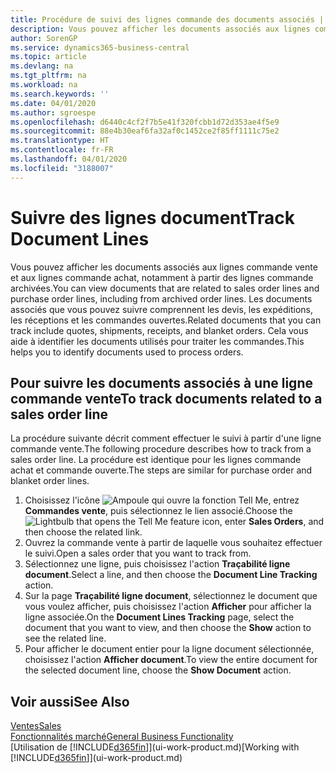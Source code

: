 ```yaml
---
title: Procédure de suivi des lignes commande des documents associés | Microsoft Docs
description: Vous pouvez afficher les documents associés aux lignes commande vente et aux lignes commande achat, notamment à partir des lignes commande archivées. Les documents associés que vous pouvez suivre comprennent les devis, les expéditions, les réceptions et les commandes ouvertes. Cela vous aide à identifier les documents utilisés pour traiter les commandes.
author: SorenGP
ms.service: dynamics365-business-central
ms.topic: article
ms.devlang: na
ms.tgt_pltfrm: na
ms.workload: na
ms.search.keywords: ''
ms.date: 04/01/2020
ms.author: sgroespe
ms.openlocfilehash: d6440c4cf2f7b5e41f320fcbb1d72d353ae4f5e9
ms.sourcegitcommit: 88e4b30eaf6fa32af0c1452ce2f85ff1111c75e2
ms.translationtype: HT
ms.contentlocale: fr-FR
ms.lasthandoff: 04/01/2020
ms.locfileid: "3188007"
---
```

# <a name="track-document-lines"></a><span data-ttu-id="74653-105">Suivre des lignes document</span><span class="sxs-lookup"><span data-stu-id="74653-105">Track Document Lines</span></span>
<span data-ttu-id="74653-106">Vous pouvez afficher les documents associés aux lignes commande vente et aux lignes commande achat, notamment à partir des lignes commande archivées.</span><span class="sxs-lookup"><span data-stu-id="74653-106">You can view documents that are related to sales order lines and purchase order lines, including from archived order lines.</span></span> <span data-ttu-id="74653-107">Les documents associés que vous pouvez suivre comprennent les devis, les expéditions, les réceptions et les commandes ouvertes.</span><span class="sxs-lookup"><span data-stu-id="74653-107">Related documents that you can track include quotes, shipments, receipts, and blanket orders.</span></span> <span data-ttu-id="74653-108">Cela vous aide à identifier les documents utilisés pour traiter les commandes.</span><span class="sxs-lookup"><span data-stu-id="74653-108">This helps you to identify documents used to process orders.</span></span>  

## <a name="to-track-documents-related-to-a-sales-order-line"></a><span data-ttu-id="74653-109">Pour suivre les documents associés à une ligne commande vente</span><span class="sxs-lookup"><span data-stu-id="74653-109">To track documents related to a sales order line</span></span>
<span data-ttu-id="74653-110">La procédure suivante décrit comment effectuer le suivi à partir d'une ligne commande vente.</span><span class="sxs-lookup"><span data-stu-id="74653-110">The following procedure describes how to track from a sales order line.</span></span> <span data-ttu-id="74653-111">La procédure est identique pour les lignes commande achat et commande ouverte.</span><span class="sxs-lookup"><span data-stu-id="74653-111">The steps are similar for purchase order and blanket order lines.</span></span>

1.  <span data-ttu-id="74653-112">Choisissez l'icône ![Ampoule qui ouvre la fonction Tell Me](media/ui-search/search_small.png "Dites-moi ce que vous voulez faire"), entrez **Commandes vente**, puis sélectionnez le lien associé.</span><span class="sxs-lookup"><span data-stu-id="74653-112">Choose the ![Lightbulb that opens the Tell Me feature](media/ui-search/search_small.png "Tell me what you want to do") icon, enter **Sales Orders**, and then choose the related link.</span></span>  
2.  <span data-ttu-id="74653-113">Ouvrez la commande vente à partir de laquelle vous souhaitez effectuer le suivi.</span><span class="sxs-lookup"><span data-stu-id="74653-113">Open a sales order that you want to track from.</span></span>  
3.  <span data-ttu-id="74653-114">Sélectionnez une ligne, puis choisissez l'action **Traçabilité ligne document**.</span><span class="sxs-lookup"><span data-stu-id="74653-114">Select a line, and then choose the **Document Line Tracking** action.</span></span>
4. <span data-ttu-id="74653-115">Sur la page **Traçabilité ligne document**, sélectionnez le document que vous voulez afficher, puis choisissez l'action **Afficher** pour afficher la ligne associée.</span><span class="sxs-lookup"><span data-stu-id="74653-115">On the **Document Lines Tracking** page, select the document that you want to view, and then choose the **Show** action to see the related line.</span></span>
5. <span data-ttu-id="74653-116">Pour afficher le document entier pour la ligne document sélectionnée, choisissez l'action **Afficher document**.</span><span class="sxs-lookup"><span data-stu-id="74653-116">To view the entire document for the selected document line, choose the **Show Document** action.</span></span>

## <a name="see-also"></a><span data-ttu-id="74653-117">Voir aussi</span><span class="sxs-lookup"><span data-stu-id="74653-117">See Also</span></span>
[<span data-ttu-id="74653-118">Ventes</span><span class="sxs-lookup"><span data-stu-id="74653-118">Sales</span></span>](sales-manage-sales.md)  
[<span data-ttu-id="74653-119">Fonctionnalités marché</span><span class="sxs-lookup"><span data-stu-id="74653-119">General Business Functionality</span></span>](ui-across-business-areas.md)  
<span data-ttu-id="74653-120">[Utilisation de [!INCLUDE[d365fin](includes/d365fin_md.md)]](ui-work-product.md)</span><span class="sxs-lookup"><span data-stu-id="74653-120">[Working with [!INCLUDE[d365fin](includes/d365fin_md.md)]](ui-work-product.md)</span></span>
